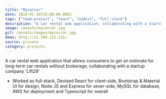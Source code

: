 ```yaml
---
title: "Mycarcar"
date: 2019-01-20T15:00:00.000Z
tags: ["team-project", "react", "nodejs", "full-stack"]
description: "A car rental web application, collaborating with a startup company 'Lift29'"
image: /assets/mycarcar.jpg
gif: /assets/images/mycarcar.jpg
demo: http://13.209.112.131/
source: private
category: projects
---
```


A car rental web application that allows consumers to get an estimate for long-term car rentals without brokerage, collaborating with a startup company 'Lift29'

- Worked as full-stack, Devised React for client-side, Bootstrap & Material UI for design, Node JS and Express for sever-side, MySQL for database, AWS for deployment and Typescript for overall
